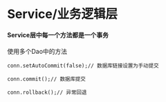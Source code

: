 # Service/业务逻辑层

#### Service层中每一个方法都是一个事务



使用多个Dao中的方法

```
conn.setAutoCommit(false);// 数据库链接设置为手动提交

conn.commit();// 数据库提交

conn.rollback();// 异常回退
```

